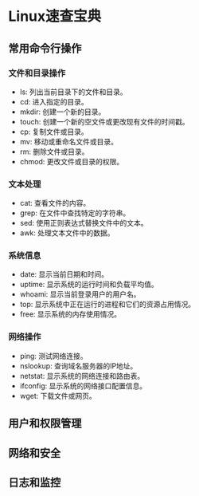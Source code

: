 # Linux速查宝典

## 常用命令行操作

### 文件和目录操作

- ls: 列出当前目录下的文件和目录。
- cd: 进入指定的目录。
- mkdir: 创建一个新的目录。
- touch: 创建一个新的空文件或更改现有文件的时间戳。
- cp: 复制文件或目录。
- mv: 移动或重命名文件或目录。
- rm: 删除文件或目录。
- chmod: 更改文件或目录的权限。

### 文本处理

- cat: 查看文件的内容。
- grep: 在文件中查找特定的字符串。
- sed: 使用正则表达式替换文件中的文本。
- awk: 处理文本文件中的数据。


### 系统信息

- date: 显示当前日期和时间。
- uptime: 显示系统的运行时间和负载平均值。
- whoami: 显示当前登录用户的用户名。
- top: 显示系统中正在运行的进程和它们的资源占用情况。
- free: 显示系统的内存使用情况。


### 网络操作

- ping: 测试网络连接。
- nslookup: 查询域名服务器的IP地址。
- netstat: 显示系统的网络连接和路由表。
- ifconfig: 显示系统的网络接口配置信息。
- wget: 下载文件或网页。

## 用户和权限管理

## 网络和安全

## 日志和监控
